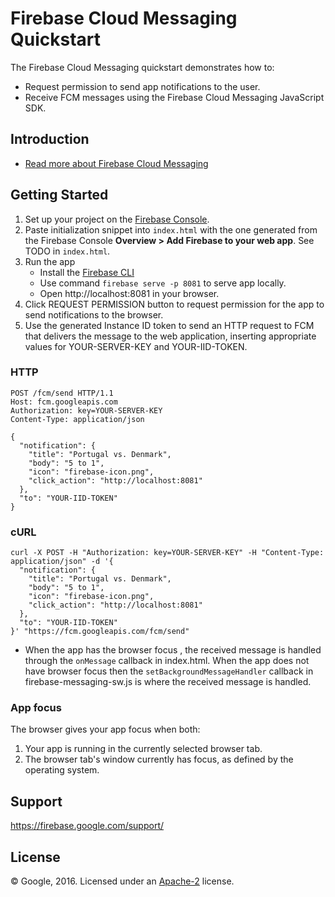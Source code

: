 Firebase Cloud Messaging Quickstart
===================================

The Firebase Cloud Messaging quickstart demonstrates how to:
- Request permission to send app notifications to the user.
- Receive FCM messages using the Firebase Cloud Messaging JavaScript SDK.

Introduction
------------

- [Read more about Firebase Cloud Messaging](https://firebase.google.com/docs/cloud-messaging/)

Getting Started
---------------

1. Set up your project on the [Firebase Console](https://console.firebase.google.com).
2. Paste initialization snippet into `index.html` with the one generated from
   the Firebase Console **Overview > Add Firebase to your web app**. See TODO in
   `index.html`.
3. Run the app
     - Install the [Firebase CLI](https://firebase.google.com/docs/cli/)
     - Use command `firebase serve -p 8081` to serve app locally.
     - Open http://localhost:8081 in your browser.
4. Click REQUEST PERMISSION button to request permission for the app to send
   notifications to the browser.
5. Use the generated Instance ID token to send an HTTP request to FCM that
   delivers the message to the web application, inserting appropriate values
   for YOUR-SERVER-KEY and YOUR-IID-TOKEN.
### HTTP
```
POST /fcm/send HTTP/1.1
Host: fcm.googleapis.com
Authorization: key=YOUR-SERVER-KEY
Content-Type: application/json

{
  "notification": {
    "title": "Portugal vs. Denmark",
    "body": "5 to 1",
    "icon": "firebase-icon.png",
    "click_action": "http://localhost:8081"
  },
  "to": "YOUR-IID-TOKEN"
}
```
### cURL
```
curl -X POST -H "Authorization: key=YOUR-SERVER-KEY" -H "Content-Type: application/json" -d '{
  "notification": {
    "title": "Portugal vs. Denmark",
    "body": "5 to 1",
    "icon": "firebase-icon.png",
    "click_action": "http://localhost:8081"
  },
  "to": "YOUR-IID-TOKEN"
}' "https://fcm.googleapis.com/fcm/send"
```
- When the app has the browser focus , the received message is handled through
  the `onMessage` callback in index.html. When the app does not have browser
  focus then the `setBackgroundMessageHandler` callback in firebase-messaging-sw.js
  is where the received message is handled.

### App focus
The browser gives your app focus when both:
1. Your app is running in the currently selected browser tab.
2. The browser tab's window currently has focus, as defined by the operating system.

Support
-------

https://firebase.google.com/support/

License
-------

© Google, 2016. Licensed under an [Apache-2](../LICENSE) license.
